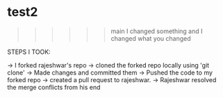 # test2

>>>>>> main
I changed something and I changed what you changed

STEPS I TOOK:

-> I forked rajeshwar's repo
-> cloned the forked repo locally using 'git clone'
-> Made changes and committed them 
-> Pushed the code to my forked repo 
-> created a pull request to rajeshwar.
-> Rajeshwar resolved the merge conflicts from his end
